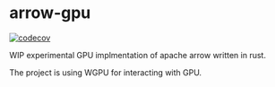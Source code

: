 # arrow-gpu

[![codecov](https://codecov.io/gh/psvri/arrow-gpu/graph/badge.svg?token=YULK5Y13MT)](https://codecov.io/gh/psvri/arrow-gpu)

WIP experimental GPU implmentation of apache arrow written in rust.

The project is using WGPU for interacting with GPU.